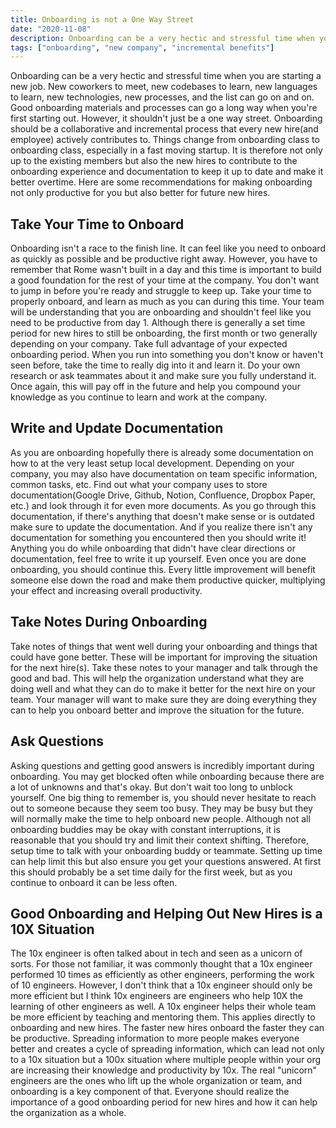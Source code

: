 ```yaml
---
title: Onboarding is not a One Way Street
date: "2020-11-08"
description: Onboarding can be a very hectic and stressful time when you are starting a new job. New coworkers to meet, new codebases to learn, new languages to learn, new technologies, new processes, and the list can go on and on. Good onboarding materials and processes can go a long way when you're first starting out. However, it shouldn't just be a one way street where the company gives to you and you don't give back anything in return. Onboarding should be a collaborative and incremental process that every new hire actively contributes to. Things change from new hire(or onboarding class in larger companies) to new hire, especially in a fast moving startup. It is therefore not only up to the existing members but also the new hires to contribute to the onboarding experience and make it better over time.
tags: ["onboarding", "new company", "incremental benefits"]
---
```


Onboarding can be a very hectic and stressful time when you are starting a new job. New coworkers to meet, new codebases to learn, new languages to learn, new technologies, new processes, and the list can go on and on. Good onboarding materials and processes can go a long way when you're first starting out. However, it shouldn't just be a one way street. Onboarding should be a collaborative and incremental process that every new hire(and employee) actively contributes to. Things change from onboarding class to onboarding class, especially in a fast moving startup. It is therefore not only up to the existing members but also the new hires to contribute to the onboarding experience and documentation to keep it up to date and make it better overtime. Here are some recommendations for making onboarding not only productive for you but also better for future new hires.

## Take Your Time to Onboard

Onboarding isn't a race to the finish line. It can feel like you need to onboard as quickly as possible and be productive right away. However, you have to remember that Rome wasn't built in a day and this time is important to build a good foundation for the rest of your time at the company. You don't want to jump in before you're ready and struggle to keep up. Take your time to properly onboard, and learn as much as you can during this time. Your team will be understanding that you are onboarding and shouldn't feel like you need to be productive from day 1. Although there is generally a set time period for new hires to still be onboarding, the first month or two generally depending on your company. Take full advantage of your expected onboarding period. When you run into something you don't know or haven't seen before, take the time to really dig into it and learn it. Do your own research or ask teammates about it and make sure you fully understand it. Once again, this will pay off in the future and help you compound your knowledge as you continue to learn and work at the company.

## Write and Update Documentation

As you are onboarding hopefully there is already some documentation on how to at the very least setup local development. Depending on your company, you may also have documentation on team specific information, common tasks, etc. Find out what your company uses to store documentation(Google Drive, Github, Notion, Confluence, Dropbox Paper, etc.) and look through it for even more documents. As you go through this documentation, if there's anything that doesn't make sense or is outdated make sure to update the documentation. And if you realize there isn't any documentation for something you encountered then you should write it! Anything you do while onboarding that didn't have clear directions or documentation, feel free to write it up yourself. Even once you are done onboarding, you should continue this. Every little improvement will benefit someone else down the road and make them productive quicker, multiplying your effect and increasing overall productivity.

## Take Notes During Onboarding

Take notes of things that went well during your onboarding and things that could have gone better. These will be important for improving the situation for the next hire(s). Take these notes to your manager and talk through the good and bad. This will help the organization understand what they are doing well and what they can do to make it better for the next hire on your team. Your manager will want to make sure they are doing everything they can to help you onboard better and improve the situation for the future.

## Ask Questions

Asking questions and getting good answers is incredibly important during onboarding. You may get blocked often while onboarding because there are a lot of unknowns and that's okay. But don't wait too long to unblock yourself. One big thing to remember is, you should never hesitate to reach out to someone because they seem too busy. They may be busy but they will normally make the time to help onboard new people. Although not all onboarding buddies may be okay with constant interruptions, it is reasonable that you should try and limit their context shifting. Therefore, setup time to talk with your onboarding buddy or teammate. Setting up time can help limit this but also ensure you get your questions answered. At first this should probably be a set time daily for the first week, but as you continue to onboard it can be less often.

## Good Onboarding and Helping Out New Hires is a 10X Situation

The 10x engineer is often talked about in tech and seen as a unicorn of sorts. For those not familiar, it was commonly thought that a 10x engineer performed 10 times as efficiently as other engineers, performing the work of 10 engineers. However, I don't think that a 10x engineer should only be more efficient but I think 10x engineers are engineers who help 10X the learning of other engineers as well. A 10x engineer helps their whole team be more efficient by teaching and mentoring them. This applies directly to onboarding and new hires. The faster new hires onboard the faster they can be productive. Spreading information to more people makes everyone better and creates a cycle of spreading information, which can lead not only to a 10x situation but a 100x situation where multiple people within your org are increasing their knowledge and productivity by 10x. The real "unicorn" engineers are the ones who lift up the whole organization or team, and onboarding is a key component of that. Everyone should realize the importance of a good onboarding period for new hires and how it can help the organization as a whole.
